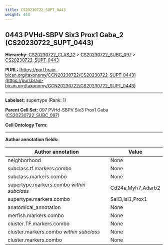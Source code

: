```yaml
---
title: CS20230722_SUPT_0443
weight: 443
---
```

## 0443 PVHd-SBPV Six3 Prox1 Gaba_2 (CS20230722_SUPT_0443)
<b>Hierarchy: </b>
[CS20230722_CLAS_12](../CS20230722_CLAS_12) >
[CS20230722_SUBC_097](../CS20230722_SUBC_097) >
[CS20230722_SUPT_0443](../CS20230722_SUPT_0443)

**PURL:** [https://purl.brain-bican.org/taxonomy/CCN20230722/CS20230722_SUPT_0443](https://purl.brain-bican.org/taxonomy/CCN20230722/CS20230722_SUPT_0443)

---


**Labelset:** supertype (Rank: 1)

**Parent Cell Set:** 097 PVHd-SBPV Six3 Prox1 Gaba ([CS20230722_SUBC_097](../CS20230722_SUBC_097))



**Cell Ontology Term:** 

[MARKER GENES.]: #


---

[TRANSFERRED ANNOTATIONS.]: #


[AUTHOR ANNOTATION FIELDS.]: #


**Author annotation fields:**

| Author annotation | Value |
|-------------------|-------|
|neighborhood|None|
|subclass.tf.markers.combo|None|
|subclass.markers.combo|None|
|supertype.markers.combo _within subclass_|Cd24a,Myh7,Adarb2|
|supertype.markers.combo|Sall3,Isl1,Prox1|
|anatomical_annotation|None|
|merfish.markers.combo|None|
|cluster.TF.markers.combo|None|
|cluster.markers.combo _within subclass_|None|
|cluster.markers.combo|None|
